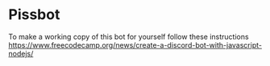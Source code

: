 # Pissbot
To make a working copy of this bot for yourself follow these instructions
https://www.freecodecamp.org/news/create-a-discord-bot-with-javascript-nodejs/
